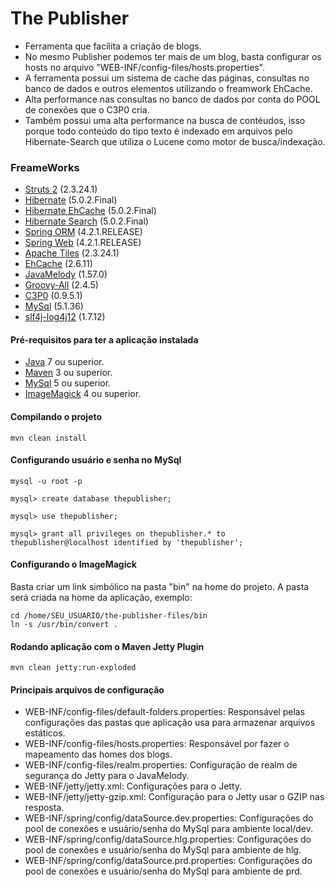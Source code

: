 # The Publisher

* Ferramenta que facilita a criação de blogs.
* No mesmo Publisher podemos ter mais de um blog, basta configurar os hosts no arquivo "WEB-INF/config-files/hosts.properties".
* A ferramenta possui um sistema de cache das páginas, consultas no banco de dados e outros elementos utilizando o freamwork EhCache.
* Alta performance nas consultas no banco de dados por conta do POOL de conexões que o C3P0 cria.
* Também possui uma alta performance na busca de contéudos, isso porque todo conteúdo do tipo texto é indexado em arquivos pelo Hibernate-Search que utiliza o Lucene como motor de busca/indexação.


### FreameWorks

* [Struts 2](https://struts.apache.org/) (2.3.24.1)
* [Hibernate](http://hibernate.org/) (5.0.2.Final)
* [Hibernate EhCache](http://hibernate.org/) (5.0.2.Final)
* [Hibernate Search](http://hibernate.org/) (5.0.2.Final)
* [Spring ORM](https://spring.io/) (4.2.1.RELEASE)
* [Spring Web](https://spring.io/) (4.2.1.RELEASE)
* [Apache Tiles](https://tiles.apache.org/) (2.3.24.1)
* [EhCache](http://www.ehcache.org/) (2.6.11)
* [JavaMelody](https://github.com/javamelody/javamelody/wiki) (1.57.0)
* [Groovy-All](http://groovy-lang.org/) (2.4.5)
* [C3P0](https://www.mchange.com/projects/c3p0/) (0.9.5.1)
* [MySql](https://dev.mysql.com/downloads/connector/j/) (5.1.36)
* [slf4j-log4j12](https://mvnrepository.com/artifact/org.slf4j/slf4j-log4j12) (1.7.12)

#### Pré-requisitos para ter a aplicação instalada

* [Java](http://www.oracle.com/technetwork/pt/java/javase/downloads/jdk8-downloads-2133151.html) 7 ou superior.
* [Maven](https://maven.apache.org/download.cgi) 3 ou superior.
* [MySql](https://dev.mysql.com/downloads/mysql/) 5 ou superior.
* [ImageMagick](https://www.imagemagick.org/script/download.php) 4 ou superior.

#### Compilando o projeto
```shell
mvn clean install
```

#### Configurando usuário e senha no MySql
```shell
mysql -u root -p
```
```shell
mysql> create database thepublisher;
```
```shell
mysql> use thepublisher;
```
```shell
mysql> grant all privileges on thepublisher.* to thepublisher@localhost identified by 'thepublisher';
```

#### Configurando o ImageMagick
Basta criar um link simbólico na pasta "bin" na home do projeto. A pasta será criada na home da aplicação, exemplo:
```shell
cd /home/SEU_USUARIO/the-publisher-files/bin
ln -s /usr/bin/convert .
```

#### Rodando aplicação com o Maven Jetty Plugin
```shell
mvn clean jetty:run-exploded
```

#### Principais arquivos de configuração
* WEB-INF/config-files/default-folders.properties: Responsável pelas configurações das pastas que aplicação usa para armazenar arquivos estáticos.
* WEB-INF/config-files/hosts.properties: Responsável por fazer o mapeamento das homes dos blogs.
* WEB-INF/config-files/realm.properties: Configuração de realm de segurança do Jetty para o JavaMelody.
* WEB-INF/jetty/jetty.xml: Configurações para o Jetty.
* WEB-INF/jetty/jetty-gzip.xml: Configuração para o Jetty usar o GZIP nas resposta.
* WEB-INF/spring/config/dataSource.dev.properties: Configurações do pool de conexões e usuário/senha do MySql para ambiente local/dev.
* WEB-INF/spring/config/dataSource.hlg.properties: Configurações do pool de conexões e usuário/senha do MySql para ambiente de hlg.
* WEB-INF/spring/config/dataSource.prd.properties: Configurações do pool de conexões e usuário/senha do MySql para ambiente de prd.